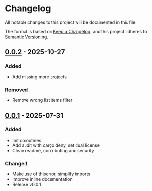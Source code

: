 # Changelog

All notable changes to this project will be documented in this file.

The format is based on [Keep a Changelog](https://keepachangelog.com/en/1.0.0/),
and this project adheres to [Semantic Versioning](https://semver.org/spec/v2.0.0.html).

## [0.0.2] - 2025-10-27

### Added

- Add missing more projects

### Removed

- Remove wrong list items filter

## [0.0.1] - 2025-07-31

### Added

- Init coroutines
- Add audit with cargo deny, set dual license
- Clean readme, contributing and security

### Changed

- Make use of thiserror, simplify imports
- Improve inline documentation
- Release v0.0.1

[0.0.2]: https://github.com/pimalaya/http/compare/v0.0.1..v0.0.2
[0.0.1]: https://github.com/pimalaya/http/compare/root..v0.0.1

<!-- generated by git-cliff on 2025-10-27T10:04:45.962068420+01:00 -->
